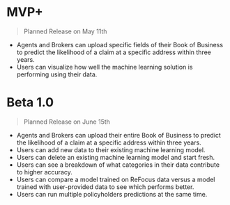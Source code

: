 # MVP+

> Planned Release on May 11th

- Agents and Brokers can upload specific fields of their Book of Business to predict the likelihood of a claim at a specific address within three years.
- Users can visualize how well the machine learning solution is performing using their data.

# Beta 1.0

> Planned Release on June 15th

- Agents and Brokers can upload their entire Book of Business to predict the likelihood of a claim at a specific address within three years.
- Users can add new data to their existing machine learning model.
- Users can delete an existing machine learning model and start fresh.
- Users can see a breakdown of what categories in their data contribute to higher accuracy.
- Users can compare a model trained on ReFocus data versus a model trained with user-provided data to see which performs better.
- Users can run multiple policyholders predictions at the same time.
